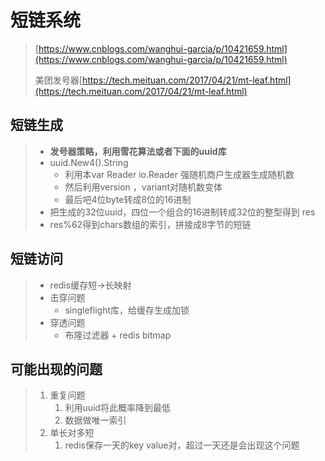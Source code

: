 # 短链系统

> [https://www.cnblogs.com/wanghui-garcia/p/10421659.html](https://www.cnblogs.com/wanghui-garcia/p/10421659.html)
>
> 美团发号器[https://tech.meituan.com/2017/04/21/mt-leaf.html](https://tech.meituan.com/2017/04/21/mt-leaf.html)

## 短链生成

> * **发号器策略，利用雪花算法或者下面的uuid库**
> * uuid.New4\(\).String
>   * 利用本var Reader io.Reader 强随机商户生成器生成随机数
>   * 然后利用version  ，variant对随机数变体
>   * 最后吧4位byte转成8位的16进制
> * 把生成的32位uuid，四位一个组合的16进制转成32位的整型得到 res
> * res%62得到chars数组的索引，拼接成8字节的短链

## 短链访问

> * redis缓存短-&gt;长映射
> * 击穿问题
>   * singleflight库，给缓存生成加锁
> * 穿透问题
>   * 布隆过滤器 + redis  bitmap

## 可能出现的问题

> 1. 重复问题
>    1. 利用uuid将此概率降到最低
>    2. 数据做唯一索引
> 2. 单长对多短
>    1. redis保存一天的key value对，超过一天还是会出现这个问题





